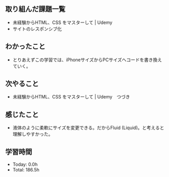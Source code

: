 ## 取り組んだ課題一覧
- 未経験からHTML、CSS をマスターして | Udemy
- サイトのレスポンシブ化
## わかったこと
- とりあえずこの学習では、iPhoneサイズからPCサイズへコードを書き換えていく。
## 次やること
- 未経験からHTML、CSS をマスターして | Udemy　つづき
## 感じたこと
- 液体のように柔軟にサイズを変更できる。だからFluid (Liquid)。と考えると理解しやすかった。
## 学習時間
- Today: 0.0h
- Total: 186.5h
